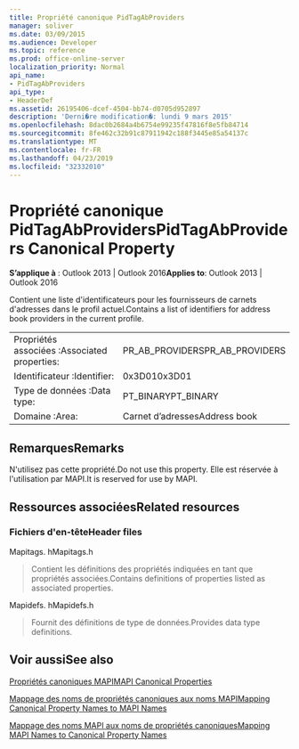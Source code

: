 ```yaml
---
title: Propriété canonique PidTagAbProviders
manager: soliver
ms.date: 03/09/2015
ms.audience: Developer
ms.topic: reference
ms.prod: office-online-server
localization_priority: Normal
api_name:
- PidTagAbProviders
api_type:
- HeaderDef
ms.assetid: 26195406-dcef-4504-bb74-d0705d952897
description: 'Derni�re modification�: lundi 9 mars 2015'
ms.openlocfilehash: 8dac0b2684a4b6754e99235f47816f8e5fb84714
ms.sourcegitcommit: 8fe462c32b91c87911942c188f3445e85a54137c
ms.translationtype: MT
ms.contentlocale: fr-FR
ms.lasthandoff: 04/23/2019
ms.locfileid: "32332010"
---
```

# <a name="pidtagabproviders-canonical-property"></a><span data-ttu-id="bd636-103">Propriété canonique PidTagAbProviders</span><span class="sxs-lookup"><span data-stu-id="bd636-103">PidTagAbProviders Canonical Property</span></span>

  
  
<span data-ttu-id="bd636-104">**S’applique à** : Outlook 2013 | Outlook 2016</span><span class="sxs-lookup"><span data-stu-id="bd636-104">**Applies to**: Outlook 2013 | Outlook 2016</span></span> 
  
<span data-ttu-id="bd636-105">Contient une liste d'identificateurs pour les fournisseurs de carnets d'adresses dans le profil actuel.</span><span class="sxs-lookup"><span data-stu-id="bd636-105">Contains a list of identifiers for address book providers in the current profile.</span></span> 
  
|||
|:-----|:-----|
|<span data-ttu-id="bd636-106">Propriétés associées :</span><span class="sxs-lookup"><span data-stu-id="bd636-106">Associated properties:</span></span>  <br/> |<span data-ttu-id="bd636-107">PR_AB_PROVIDERS</span><span class="sxs-lookup"><span data-stu-id="bd636-107">PR_AB_PROVIDERS</span></span>  <br/> |
|<span data-ttu-id="bd636-108">Identificateur :</span><span class="sxs-lookup"><span data-stu-id="bd636-108">Identifier:</span></span>  <br/> |<span data-ttu-id="bd636-109">0x3D01</span><span class="sxs-lookup"><span data-stu-id="bd636-109">0x3D01</span></span>  <br/> |
|<span data-ttu-id="bd636-110">Type de données :</span><span class="sxs-lookup"><span data-stu-id="bd636-110">Data type:</span></span>  <br/> |<span data-ttu-id="bd636-111">PT_BINARY</span><span class="sxs-lookup"><span data-stu-id="bd636-111">PT_BINARY</span></span>  <br/> |
|<span data-ttu-id="bd636-112">Domaine :</span><span class="sxs-lookup"><span data-stu-id="bd636-112">Area:</span></span>  <br/> |<span data-ttu-id="bd636-113">Carnet d’adresses</span><span class="sxs-lookup"><span data-stu-id="bd636-113">Address book</span></span>  <br/> |
   
## <a name="remarks"></a><span data-ttu-id="bd636-114">Remarques</span><span class="sxs-lookup"><span data-stu-id="bd636-114">Remarks</span></span>

<span data-ttu-id="bd636-115">N'utilisez pas cette propriété.</span><span class="sxs-lookup"><span data-stu-id="bd636-115">Do not use this property.</span></span> <span data-ttu-id="bd636-116">Elle est réservée à l'utilisation par MAPI.</span><span class="sxs-lookup"><span data-stu-id="bd636-116">It is reserved for use by MAPI.</span></span>
  
## <a name="related-resources"></a><span data-ttu-id="bd636-117">Ressources associées</span><span class="sxs-lookup"><span data-stu-id="bd636-117">Related resources</span></span>

### <a name="header-files"></a><span data-ttu-id="bd636-118">Fichiers d'en-tête</span><span class="sxs-lookup"><span data-stu-id="bd636-118">Header files</span></span>

<span data-ttu-id="bd636-119">Mapitags. h</span><span class="sxs-lookup"><span data-stu-id="bd636-119">Mapitags.h</span></span>
  
> <span data-ttu-id="bd636-120">Contient les définitions des propriétés indiquées en tant que propriétés associées.</span><span class="sxs-lookup"><span data-stu-id="bd636-120">Contains definitions of properties listed as associated properties.</span></span>
    
<span data-ttu-id="bd636-121">Mapidefs. h</span><span class="sxs-lookup"><span data-stu-id="bd636-121">Mapidefs.h</span></span>
  
> <span data-ttu-id="bd636-122">Fournit des définitions de type de données.</span><span class="sxs-lookup"><span data-stu-id="bd636-122">Provides data type definitions.</span></span>
    
## <a name="see-also"></a><span data-ttu-id="bd636-123">Voir aussi</span><span class="sxs-lookup"><span data-stu-id="bd636-123">See also</span></span>



[<span data-ttu-id="bd636-124">Propriétés canoniques MAPI</span><span class="sxs-lookup"><span data-stu-id="bd636-124">MAPI Canonical Properties</span></span>](mapi-canonical-properties.md)
  
[<span data-ttu-id="bd636-125">Mappage des noms de propriétés canoniques aux noms MAPI</span><span class="sxs-lookup"><span data-stu-id="bd636-125">Mapping Canonical Property Names to MAPI Names</span></span>](mapping-canonical-property-names-to-mapi-names.md)
  
[<span data-ttu-id="bd636-126">Mappage des noms MAPI aux noms de propriétés canoniques</span><span class="sxs-lookup"><span data-stu-id="bd636-126">Mapping MAPI Names to Canonical Property Names</span></span>](mapping-mapi-names-to-canonical-property-names.md)

